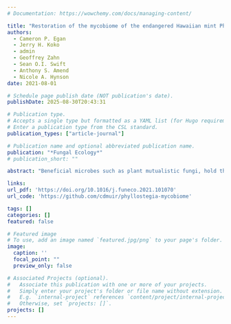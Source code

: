```yaml
---
# Documentation: https://wowchemy.com/docs/managing-content/

title: "Restoration of the mycobiome of the endangered Hawaiian mint Phyllostegia kaalaensis increases its resistance to a common powdery mildew"
authors: 
  - Cameron P. Egan
  - Jerry H. Koko
  - admin
  - Geoffrey Zahn
  - Sean O.I. Swift
  - Anthony S. Amend
  - Nicole A. Hynson
date: 2021-08-01

# Schedule page publish date (NOT publication's date).
publishDate: 2025-08-30T20:43:31

# Publication type.
# Accepts a single type but formatted as a YAML list (for Hugo requirements).
# Enter a publication type from the CSL standard.
publication_types: ["article-journal"]

# Publication name and optional abbreviated publication name.
publication: "*Fungal Ecology*"
# publication_short: ""

abstract: "Beneficial microbes such as plant mutualistic fungi, hold the promise of ameliorating challenges faced in native plant conservation such as disease management. As an alternative to costly chemical pest control, conservation efforts could potentially harness the benefits of plant mutualistic fungi to aid in defense and disease resistance, but there are few tests of this notion. We set out to test the efficacy of controlling a common foliar pathogen, the powdery mildew Neoerysiphe galeopsidis, by inoculating the endangered Hawaiian plant species Phyllostegia kaalaensis with potentially beneficial members of its wild-type mycobiome. We tested whether inoculating plants with above or belowground fungal mutualists, or both, led to increased disease resistance in the host. We found that while all treatments reduced average disease incidence, colonization by the foliar yeast Moesziomyces aphidis was the only treatment to do so significantly. These results provide an exciting new strategy for plant conservation practices."

links:
url_pdf: 'https://doi.org/10.1016/j.funeco.2021.101070'
url_code: 'https://github.com/cdmuir/phyllostegia-mycobiome'

tags: []
categories: []
featured: false

# Featured image
# To use, add an image named `featured.jpg/png` to your page's folder. 
image:
  caption: ''
  focal_point: ""
  preview_only: false

# Associated Projects (optional).
#   Associate this publication with one or more of your projects.
#   Simply enter your project's folder or file name without extension.
#   E.g. `internal-project` references `content/project/internal-project/index.md`.
#   Otherwise, set `projects: []`.
projects: []
---
```

